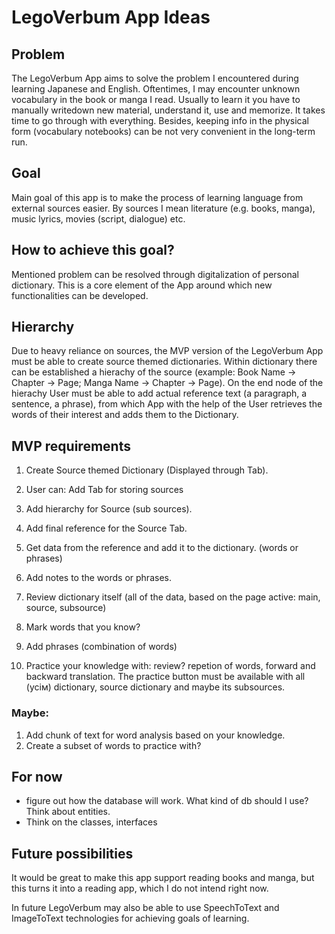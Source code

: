 # LegoVerbum App Ideas

## Problem
The LegoVerbum App aims to solve the problem I encountered during learning Japanese and English.
Oftentimes, I may encounter unknown vocabulary in the book or manga I read. Usually to learn it
you have to manually writedown new material, understand it, use and memorize. It takes time to go
through with everything. Besides, keeping info in the physical form (vocabulary notebooks) can be
not very convenient in the long-term run. 

## Goal
Main goal of this app is to make the process of learning language from external sources easier. 
By sources I mean literature (e.g. books, manga), music lyrics, movies (script, dialogue) etc.

## How to achieve this goal?
Mentioned problem can be resolved through digitalization of personal dictionary. This is a core
element of the App around which new functionalities can be developed. 

## Hierarchy
Due to heavy reliance on sources, the MVP version of the LegoVerbum App must be able to create 
source themed dictionaries. Within dictionary there can be established a hierachy of the source
(example: Book Name -> Chapter -> Page; Manga Name -> Chapter -> Page). On the end node of the
hierachy User must be able to add actual reference text (a paragraph, a sentence, a phrase), 
from which App with the help of the User retrieves the words of their interest and adds them to 
the Dictionary.


## MVP requirements 
1. Create Source themed Dictionary (Displayed through Tab).

1. User can: Add Tab for storing sources
2. Add hierarchy for Source (sub sources).
3. Add final reference for the Source Tab. 
4. Get data from the reference and add it to the dictionary. (words or phrases)
5. Add notes to the words or phrases. 
6. Review dictionary itself (all of the data, based on the page active: main, source, subsource)
5. Mark words that you know?
6. Add phrases (combination of words) 
7. Practice your knowledge with: review? repetion of words, forward and backward translation. The practice button must be available with all (усім) dictionary, source dictionary and maybe its subsources. 

### Maybe:
1. Add chunk of text for word analysis based on your knowledge. 
2. Create a subset of words to practice with? 

## For now
- figure out how the database will work. What kind of db should I use? Think about entities. 
- Think on the classes, interfaces


## Future possibilities
It would be great to make this app support reading books and manga, but this turns it into a reading
app, which I do not intend right now.

In future LegoVerbum may also be able to use SpeechToText and ImageToText technologies for achieving
goals of learning.